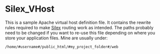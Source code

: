 Silex_VHost
===========

This is a sample Apache virtual host definition file.
It contains the rewrite rules required to make [Silex](http://silex-project.org) routing work as intended.
The paths probably need to be changed if you want to re-use this file depending on where you store your application files. Mine are usually under:
 
	/home/#username#/public_html/#my_project_folder#/web

